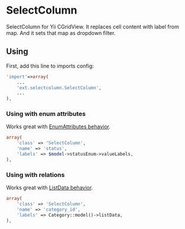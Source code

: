 # SelectColumn

SelectColumn for Yii CGridView. It replaces cell content with label from map. And it sets that map as dropdown filter.

## Using

First, add this line to imports config:

```php
'import'=>array(
	...
	'ext.selectcolumn.SelectColumn',
	...
),
```

### Using with enum attributes

Works great with [EnumAttributes behavior](https://github.com/urmaul/enumattributes).

```php
array(
	'class' => 'SelectColumn',
	'name' => 'status',
	'labels' => $model->statusEnum->valueLabels,
),
```

### Using with relations

Works great with [ListData behavior](https://github.com/urmaul/listdata).

```php
array(
	'class' => 'SelectColumn',
	'name' => 'category_id',
	'labels' => Category::model()->listData,
),
```
